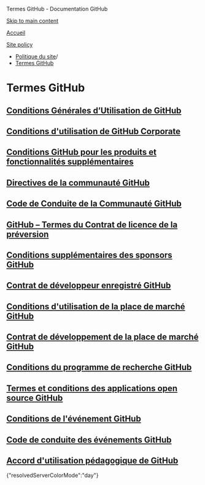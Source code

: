 Termes GitHub - Documentation GitHub

[Skip to main content](#main-content)

[Accueil](/fr)

[Site policy](/fr/site-policy)

* [Politique du site](/fr/site-policy)/
* [Termes GitHub](/fr/site-policy/github-terms)

Termes GitHub
==========

[Conditions Générales d’Utilisation de GitHub](/fr/site-policy/github-terms/github-terms-of-service)
----------

[Conditions d'utilisation de GitHub Corporate](/fr/site-policy/github-terms/github-corporate-terms-of-service)
----------

[Conditions GitHub pour les produits et fonctionnalités supplémentaires](/fr/site-policy/github-terms/github-terms-for-additional-products-and-features)
----------

[Directives de la communauté GitHub](/fr/site-policy/github-terms/github-community-guidelines)
----------

[Code de Conduite de la Communauté GitHub](/fr/site-policy/github-terms/github-community-code-of-conduct)
----------

[GitHub – Termes du Contrat de licence de la préversion](/fr/site-policy/github-terms/github-pre-release-license-terms)
----------

[Conditions supplémentaires des sponsors GitHub](/fr/site-policy/github-terms/github-sponsors-additional-terms)
----------

[Contrat de développeur enregistré GitHub](/fr/site-policy/github-terms/github-registered-developer-agreement)
----------

[Conditions d'utilisation de la place de marché GitHub](/fr/site-policy/github-terms/github-marketplace-terms-of-service)
----------

[Contrat de développement de la place de marché GitHub](/fr/site-policy/github-terms/github-marketplace-developer-agreement)
----------

[Conditions du programme de recherche GitHub](/fr/site-policy/github-terms/github-research-program-terms)
----------

[Termes et conditions des applications open source GitHub](/fr/site-policy/github-terms/github-open-source-applications-terms-and-conditions)
----------

[Conditions de l'événement GitHub](/fr/site-policy/github-terms/github-event-terms)
----------

[Code de conduite des événements GitHub](/fr/site-policy/github-terms/github-event-code-of-conduct)
----------

[Accord d'utilisation pédagogique de GitHub](/fr/site-policy/github-terms/github-educational-use-agreement)
----------

{"resolvedServerColorMode":"day"}
